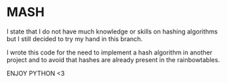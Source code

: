 # MASH
I state that I do not have much knowledge or skills on hashing algorithms but I still decided to try my hand in this branch.

I wrote this code for the need to implement a hash algorithm in another project and to avoid that hashes are already present in the rainbowtables.

ENJOY PYTHON <3

